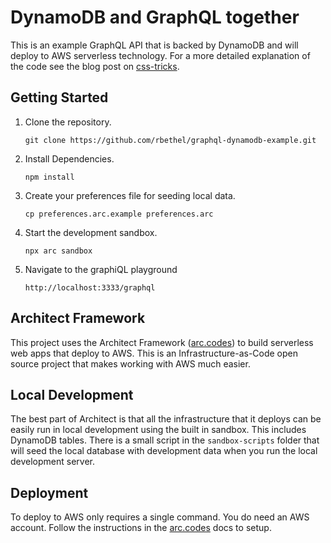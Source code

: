 # DynamoDB and GraphQL together

This is an example GraphQL API that is backed by DynamoDB and will deploy to AWS serverless technology. For a more detailed explanation of the code see the blog post on [css-tricks](https://css-tricks.com/graphql-and-dynamodb-can-be-friends/).

## Getting Started

1. Clone the repository.
    ```
    git clone https://github.com/rbethel/graphql-dynamodb-example.git
    ```
2. Install Dependencies.
    ```
    npm install
    ```
3. Create your preferences file for seeding local data.
    ```
    cp preferences.arc.example preferences.arc
    ```
4. Start the development sandbox.
    ```
    npx arc sandbox
    ```
5. Navigate to the graphiQL playground
    ```
    http://localhost:3333/graphql
    ```

## Architect Framework

This project uses the Architect Framework ([arc.codes](arc.codes)) to build serverless web apps that deploy to AWS. This is an Infrastructure-as-Code open source project that makes working with AWS much easier.

## Local Development

The best part of Architect is that all the infrastructure that it deploys can be easily run in local development using the built in sandbox. This includes DynamoDB tables. There is a small script in the `sandbox-scripts` folder that will seed the local database with development data when you run the local development server.

## Deployment

To deploy to AWS only requires a single command. You do need an AWS account. Follow the instructions in the [arc.codes](arc.codes) docs to setup.
